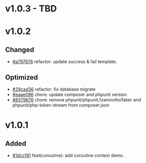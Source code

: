 # v1.0.3 - TBD

# v1.0.2

## Changed

- [#a797676](https://github.com/hunzhiwange/queryphp/commit/a797676013be725da603e012fcb35fe229ec48d3) refactor: update success & fail template.

## Optimized

- [#29cad36](https://github.com/hunzhiwange/queryphp/commit/29cad36fbb73721e666834ed144d5db521eade0a) refactor: fix database migrate
- [#eaae086](https://github.com/hunzhiwange/queryphp/commit/eaae08649d153347d9ed2aaed727ebdaeef98824) chore: update composer and phpunit version
- [#8379676](https://github.com/hunzhiwange/queryphp/commit/8379676d96f345c84322a1667e0f0ceb9e951fe7) chore: remove phpunit/phpunit,fzaninotto/faker and phpunit/php-token-stream from composer.json

# v1.0.1

## Added

- [#1dcc181](https://github.com/hunzhiwange/queryphp/commit/1dcc1814955bf42f3bb2d0906bd02fbef496d34b) feat(coroutine): add coroutine context demo.
